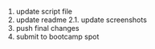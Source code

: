 1. update script file
2. update readme
2.1. update screenshots
3. push final changes
4. submit to bootcamp spot
